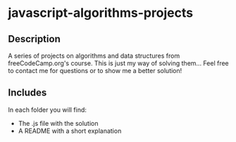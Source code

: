 # javascript-algorithms-projects

## Description
A series of projects on algorithms and data structures from freeCodeCamp.org's course. This is just my way of solving them... Feel free to contact me for questions or to show me a better solution!

## Includes
In each folder you will find:
  * The .js file with the solution
  * A README with a short explanation

